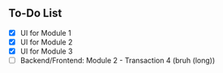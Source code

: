 ## To-Do List

- [x] UI for Module 1
- [x] UI for Module 2
- [x] UI for Module 3
- [ ] Backend/Frontend: Module 2 - Transaction 4 (bruh (long))
